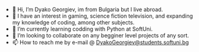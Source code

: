 - 👋 Hi, I’m Dyako Georgiev, im from Bulgaria but I live abroad.
- 🦝 I have an interest in gaming, science fiction television, and expanding my knowledge of coding, among other subjects.
- 🌱 I’m currently learning codding with Python at SoftUni.
- 💞️ I’m looking to collaborate on any begginer level projects of any sort.
- 📫 How to reach me by e-mail @ DyakoGeorgiev@students.softuni.bg

<!---
DyakoGG/DyakoGG is a ✨ special ✨ repository because its `README.md` (this file) appears on your GitHub profile.
You can click the Preview link to take a look at your changes.
--->
